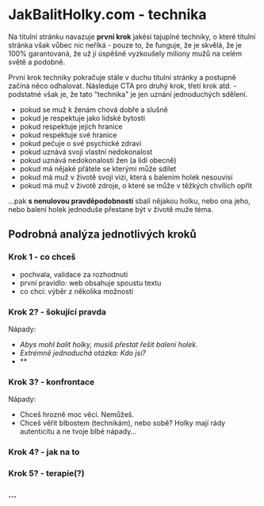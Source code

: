 # JakBalitHolky.com - technika

Na titulní stránku navazuje **první krok** jakési tajuplné techniky, o které titulní stránka však vůbec nic neříká - pouze to, že funguje, že je skvělá, že je 100% garantovaná, že už ji úspěšně vyzkoušely miliony mužů na celém světě a podobně.

První krok techniky pokračuje stále v duchu titulní stránky a postupně začíná něco odhalovat. Následuje CTA pro druhý krok, třetí krok atd. - podstatné však je, že tato "technika" je jen uznání jednoduchých sdělení.

- pokud se muž k ženám chová dobře a slušně
- pokud je respektuje jako lidské bytosti
- pokud respektuje jejich hranice
- pokud respektuje své hranice
- pokud pečuje o své psychické zdraví
- pokud uznává svoji vlastní nedokonalost
- pokud uznává nedokonalosti žen (a lidí obecně)
- pokud má nějaké přátele se kterými může sdílet
- pokud má muž v životě svoji vizi, která s balením holek nesouvisí
- pokud má muž v životě zdroje, o které se může v těžkých chvílích opřít

...pak **s nenulovou pravděpodobností** sbalí nějakou holku, nebo ona jeho, nebo balení holek jednoduše přestane být v životě muže téma.

## Podrobná analýza jednotlivých kroků

### Krok 1 - co chceš

- pochvala, validace za rozhodnutí
- první pravidlo: web obsahuje spoustu textu
- co chci: výběr z několika možností

### Krok 2? - šokující pravda

Nápady:
- *Abys mohl balit holky, musíš přestat řešit balení holek.*
- *Extrémně jednoduchá otázka: Kdo jsi?*
- **

### Krok 3? - konfrontace

Nápady:
- Chceš hrozně moc věcí. Nemůžeš.
- Chceš věřit blbostem (technikám), nebo sobě? Holky mají rády autenticitu a ne tvoje blbé nápady...

### Krok 4? - jak na to

### Krok 5? - terapie(?)

### ...